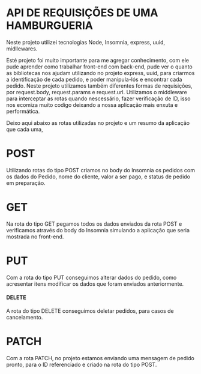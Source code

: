 # API DE REQUISIÇÕES DE UMA HAMBURGUERIA
Neste projeto utilizei tecnologias  Node,  Insomnia, express, uuid, midllewares.

Esté projeto foi muito importante para me agregar conhecimento, com ele pude aprender como 
trabalhar front-end  com back-end, pude ver o quanto as bibliotecas nos ajudam utilizando no 
projeto express, uuid, para criarmos a identificação de cada pedido, e poder manipula-lós e encontrar cada pedido.
Neste projeto utilizamos também diferentes formas de requisições, por request.body,
request.params e request.url.
Utilizamos o middleware para interceptar as rotas quando nescessário, fazer verificação de ID,
isso nos ecomiza muito codigo deixando a nossa aplicação mais enxuta e performática.

Deixo aqui abaixo as rotas utilizadas no projeto e um resumo da aplicação que cada uma,

<h1>POST</h1>

Utilizando rotas do tipo POST criamos no body do Insomnia os pedidos com os dados
do Pedido, nome do cliente, valor a ser pago, e status de pedido em preparação.

<h1>GET</h1>

Na rota do tipo GET pegamos todos os dados enviados da rota POST e verificamos através 
do body do Insomnia simulando a aplicação que seria mostrada no front-end.

<h1>PUT</h1>
Com a rota do tipo PUT conseguimos alterar dados do pedido, como acresentar itens modificar 
os dados que foram enviados anteriormente.

<h4>DELETE</h4>
A rota do tipo DELETE conseguimos deletar pedidos, para casos de cancelamento.

<h1>PATCH</h1>

Com a rota PATCH, no projeto estamos enviando uma mensagem de pedido pronto, para o ID referenciado e criado 
na rota do tipo POST.
